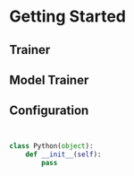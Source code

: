 # Getting Started

## Trainer

## Model Trainer

## Configuration

## 
```python 

class Python(object):
    def __init__(self):
        pass
```
